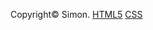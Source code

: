 Copyright© Simon.
[HTML5](http://validator.w3.org/check/referer)
[CSS](http://jigsaw.w3.org/css-validator/check/referer)
